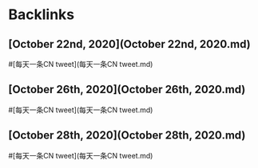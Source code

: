 
# Backlinks
## [October 22nd, 2020](October 22nd, 2020.md)

#[每天一条CN tweet](每天一条CN tweet.md)

## [October 26th, 2020](October 26th, 2020.md)

#[每天一条CN tweet](每天一条CN tweet.md)

## [October 28th, 2020](October 28th, 2020.md)

#[每天一条CN tweet](每天一条CN tweet.md)

